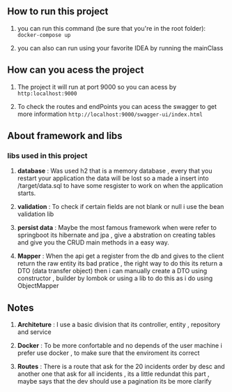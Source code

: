 ## How to run this project

1. you can run this command (be sure that you're in the root folder): ``docker-compose up``

2. you can also can run using your favorite IDEA by running the mainClass

## How can you acess the project

1. The project it will run at port 9000 so you can acess by ``http:localhost:9000``

2. To check the routes and endPoints you can acess the swagger to get more information ``http://localhost:9000/swagger-ui/index.html``

## About framework and libs

### libs used in this project
1. **database** : Was used h2 that is a memory database , every that you restart your application the data will be lost so a made a insert into /target/data.sql to have some resgister to work on when the application starts. 

2. **validation** : To check if certain fields are not blank or null i use the bean validation lib 

3. **persist data** : Maybe the most famous framework when were refer to springboot its hibernate and jpa , give a abstration on creating tables and give you the CRUD main  methods in a easy way.

4. **Mapper** : When the api get a register from the db and gives to the client return the raw entity its bad pratice , the right way to do this its return a DTO (data transfer object) then i can manually create a DTO using constructor , builder by lombok or using a lib to do this as i do using ObjectMapper

## Notes
1. **Architeture** : I use a basic division that its controller, entity , repository and service

2. **Docker** : To be more confortable and no depends of the user machine i prefer use docker , to make sure that the enviroment its correct 
  
 3. **Routes** : There is a route that ask for the 20 incidents order by desc and another one that ask for all incidents , its a little redundat this part , maybe says that the dev should use a  pagination its be more clarify 
